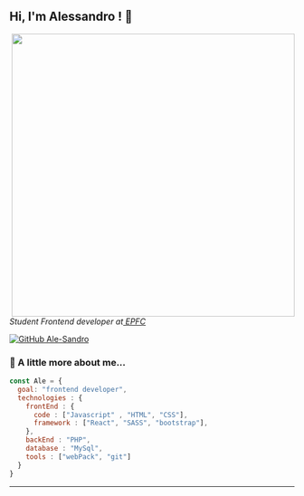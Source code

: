 <h2> Hi, I'm  Alessandro ! 👋</h2>
<img align='right' src="https://media.giphy.com/media/icUEIrjnUuFCWDxFpU/giphy.gif" width="500">
<p><em>Student Frontend developer at<a href="https://www.epfc.eu/formations?categorie%5B3%5D=3"> EPFC</a>
  
</em></p>


[![GitHub Ale-Sandro](https://img.shields.io/github/followers/ale-sandro?label=follow&style=social)](https://github.com/Ale-Sandro)


### 📑 A little more about me...  

```javascript
const Ale = {
  goal: "frontend developer",
  technologies : {
    frontEnd : {
      code : ["Javascript" , "HTML", "CSS"],
      framework : ["React", "SASS", "bootstrap"],
    },
    backEnd : "PHP",
    database : "MySql", 
    tools : ["webPack", "git"]
  }
}
```



---
